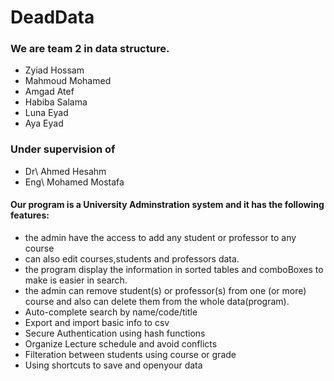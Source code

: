 # DeadData
                
### We are team 2 in data structure.
* Zyiad Hossam
* Mahmoud Mohamed
* Amgad Atef
* Habiba Salama
* Luna Eyad
* Aya Eyad
### Under supervision of
* Dr\ Ahmed Hesahm
* Eng\ Mohamed Mostafa
#### Our program is a University Adminstration system and it has the following features:
* the admin have the access to add any student or professor to any course
* can also edit courses,students and professors data.
* the program display the information in sorted tables and comboBoxes to make is easier in search.
* the admin can remove student(s) or professor(s) from one (or more) course and also can delete them from the whole data(program).
* Auto-complete search by name/code/title
* Export and import basic info to csv 
* Secure Authentication using hash functions
* Organize Lecture schedule and avoid conflicts
* Filteration between students using course or grade  
* Using shortcuts to save and openyour data
